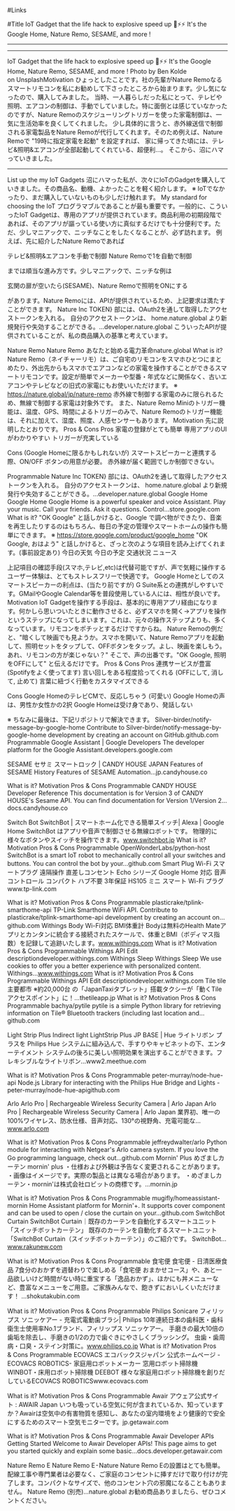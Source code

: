 #Links

#Title
IoT Gadget that the life hack to explosive speed up 🚀⚡️️️️️⚡️️️
It's the Google Home, Nature Remo, SESAME, and more !

---

---

IoT Gadget that the life hack to explosive speed up 🚀⚡️️️️️⚡️️️
It's the Google Home, Nature Remo, SESAME, and more !
Photo by Ben Kolde on UnsplashMotivation
ひょっとしたことです。社の先輩がNature Remoなるスマートリモコンを私にお勧めして下さったところから始まります。少し気になったので、購入してみました。
当時、一人暮らしだった私にとって、テレビや照明、エアコンの制御は、手動でしていました。特に面倒とは感じていなかったのですが、Nature Remoのスケジューリングトリガーを使った家電制御は、一気に生活効率を良くしてくれました。
少し具体的に言うと、赤外線送信で制御される家電製品をNature Remoが代行してくれます。そのため例えば、Nature Remoで "19時に指定家電を起動" を設定すれば、
家に帰ってきた頃には、テレビ&照明&エアコンが全部起動してくれている、超便利…。
そこから、沼にハマっていきました。


---

List up the my IoT Gadgets
沼にハマった私が、次々にIoTのGadgetを購入していきました。その商品名、動機、よかったことを軽く紹介します。
※ IoTでなかったり、まだ購入していないものも少しだけ触れます。
My standard for choosing the IoT
プログラマブルであることが最も重要です。一般的に、こういったIoT Gadgetは、専用のアプリが提供されています。商品利用の初期段階であれば、そのアプリが謳っている使い方に真似するだけでも十分便利です。ただ、少しマニアックで、ニッチなことをしたくなることが、必ず訪れます。
例えば、先に紹介したNature Remoであれば


テレビ&照明&エアコンを手動で制御
Nature Remoで1を自動で制御



までは順当な進み方です。少しマニアックで、ニッチな例は


玄関の扉が空いたら(SESAME)、Nature Remoで照明をONにする



があります。Nature Remoには、APIが提供されているため、上記要求は満たすことができます。
Nature Inc
TOKEN} 部には、OAuth2を通して取得したアクセストークンを入れる。 自分のアクセストークンは、 home.nature.global より新規発行や失効することができる。…developer.nature.global
こういったAPIが提供されていることが、私の商品購入の基準と考えています。


Nature Remo
Nature Remo
あなたと始める電力革命nature.global
What is it?
Nature Remo（ネイチャーリモ）は、ご自宅のリモコンをスマホひとつにまとめたり、外出先からもスマホでエアコンなどの家電を操作することができるスマートリモコンです。設定が簡単でメーカーや型番・年式などに関係なく、古いエアコンやテレビなどの旧式の家電にもお使いいただけます。 ※ https://nature.global/jp/nature-remo
赤外線で制御する家電のみに限られるため、無線で制御する家電は対象外です。
また、Nature Remo Miniのトリガー機能は、温度、GPS、時間によるトリガーのみで、Nature Remoのトリガー機能は、それに加えて、湿度、照度、人感センサーもあります。
Motivation
先に説明したとおりです。
Pros & Cons
Pros
家電の登録がとても簡単
専用アプリのUIがわかりやすい
トリガーが充実している

Cons
(Google Homeに限るかもしれないが) スマートスピーカーと連携する際、ON/OFF ボタンの用意が必要。
赤外線が届く範囲でしか制御できない。

Programmable
Nature Inc
TOKEN} 部には、OAuth2を通して取得したアクセストークンを入れる。 自分のアクセストークンは、 home.nature.global より新規発行や失効することができる。…developer.nature.global
Google Home
Google Home
Google Home is a powerful speaker and voice Assistant. Play your music. Call your friends. Ask it questions. Control…store.google.com
What is it?
"OK Google" と話しかけると、Google で調べ物ができたり、音楽を再生したりするのはもちろん、毎日の予定の管理やスマートホームの操作も簡単にできます。 ※ https://store.google.com/product/google_home
"OK Google, おはよう" と話しかけると、ざっと次のような項目を読み上げてくれます。(事前設定あり)
今日の天気
今日の予定
交通状況
ニュース

上記項目の確認手段(スマホ,テレビ,etc)は代替可能ですが、声で気軽に操作するユーザー体験は、とてもストレスフリーで快適です。
Google Homeとしてのスマートスピーカーの利点は、(当たり前ですが) G Suite系との連携がしやすいです。GMailやGoogle Calendar等を普段使用している人には、相性が良いです。
Motivation
IoT Gadgetを操作する手段は、基本的に専用アプリ経由になります。何かしら思いついたときに動作させると、必ずスマホを開く→アプリを操作というステップになってしまいます。これは、元々の操作ステップよりも、多くなっています。リモコンをポチッとするだけですからね。
Nature Remoの例だと、"暗くして映画でも見ようか。スマホを開いて、Nature Remoアプリを起動して、照明セットをタップして、OFFボタンをタップ。よし、映画を楽しもう。 あれ、リモコンの方が楽じゃない？"
そこで、声の出番です。"OK Google, 照明をOFFにして" と伝えるだけです。
Pros & Cons
Pros
連携サービスが豊富 (Spotifyをよく使ってます)
言い回しをある程度拾ってくれる (OFFにして, 消して, 止めて)
言葉に紐づく行動をカスタマイズできる

Cons
Google HomeのテレビCMで、反応しちゃう (可愛い)
Google Homeの声は、男性か女性かの2択
Google Homeは受け身であり、発話しない



※ ちなみに最後は、下記リポジトリで解決できます。
Silver-birder/notify-message-by-google-home
Contribute to Silver-birder/notify-message-by-google-home development by creating an account on GitHub.github.com
Programmable
Google Assistant | Google Developers
The developer platform for the Google Assistant.developers.google.com


SESAME
セサミ スマートロック | CANDY HOUSE JAPAN
Features of SESAME History Features of SESAME Automation…jp.candyhouse.co


What is it?
Motivation
Pros & Cons
Programmable
CANDY HOUSE Developer Reference
This documentation is for Version 3 of CANDY HOUSE's Sesame API. You can find documentation for Version 1/Version 2…docs.candyhouse.co


Switch Bot
SwitchBot | スマートホーム化できる簡単スイッチ| Alexa | Google Home
SwitchBot はアプリや音声で制御させる無線ロボットです。 物理的に様々なボタンやスイッチを操作できます。www.switchbot.jp
What is it?
Motivation
Pros & Cons
Programmable
OpenWonderLabs/python-host
SwitchBot is a smart IoT robot to mechanically control all your switches and buttons. You can control the bot by your…github.com
Smart Plug
Wi-Fi スマートプラグ 遠隔操作 直差しコンセント Echo シリーズ Google Home 対応 音声コントロール コンパクト ハブ不要 3年保証 HS105
ミニ スマート Wi-Fi プラグwww.tp-link.com


What is it?
Motivation
Pros & Cons
Programmable
plasticrake/tplink-smarthome-api
TP-Link Smarthome WiFi API. Contribute to plasticrake/tplink-smarthome-api development by creating an account on…github.com
Withings Body
Wi-Fi対応 BMI体重計
Bodyは無料のHealth Mateアプリとカンタンに統合する接続されたスケールで、体重とBMI（ボディマス指数）を記録して追跡いたします。www.withings.com
What is it?
Motivation
Pros & Cons
Programmable
Withings API
Edit descriptiondeveloper.withings.com
Withings Sleep
Withings Sleep
We use cookies to offer you a better experience with personalized content. Withings…www.withings.com
What is it?
Motivation
Pros & Cons
Programmable
Withings API
Edit descriptiondeveloper.withings.com
Tile
tile
主要都市 ※約20,000台 の「JapanTaxiタブレット」搭載タクシーが「動くTileアクセスポイント」に！…thetileapp.jp
What is it?
Motivation
Pros & Cons
Programmable
bachya/pytile
pytile is a simple Python library for retrieving information on Tile® Bluetooth trackers (including last location and…github.com


Light Strip Plus
Indirect light LightStrip Plus JP BASE | Hue
ライトリボン プラスを Philips Hue システムに組み込んで、手すりやキャビネットの下、エンターテイメント システムの後ろに美しい照明効果を演出することができます。フレキシブルなライトリボン…www2.meethue.com


What is it?
Motivation
Pros & Cons
Programmable
peter-murray/node-hue-api
Node.js Library for interacting with the Philips Hue Bridge and Lights - peter-murray/node-hue-apigithub.com


Arlo
Arlo Pro | Rechargeable Wireless Security Camera | Arlo Japan
Arlo Pro | Rechargeable Wireless Security Camera | Arlo Japan 業界初、唯一の100%ワイヤレス、防水仕様、音声対応、130°の視野角、充電可能な…www.arlo.com


What is it?
Motivation
Pros & Cons
Programmable
jeffreydwalter/arlo
Python module for interacting with Netgear's Arlo camera system. If you love the Go programming language, check out…github.com
Mornin' Plus
めざましカーテン mornin' plus
・仕様および外観は予告なく変更されることがあります。 ・画像はイメージです。実際の製品とは異なる場合があります。 ・めざましカーテン・mornin'は株式会社ロビットの商標です。…mornin.jp


What is it?
Motivation
Pros & Cons
Programmable
mugifly/homeassistant-mornin
Home Assistant platform for Mornin'+. It supports cover component and can be used to open / close the curtain on your…github.com
SwitchBot Curtain
SwitchBot Curtain｜既存のカーテンを自動化するスマートユニット「スイッチボットカーテン」
既存のカーテンを自動化するスマートユニット「SwitchBot Curtain（スイッチボットカーテン）」のご紹介です。 SwitchBot…www.rakunew.com


What is it?
Motivation
Pros & Cons
Programmable
食宅便
食宅便 - 日清医療食品
7食分のおかずを週替わりで楽しめる「食宅便 おまかせコース」や、あと一品欲しいけど時間がない時に重宝する「逸品おかず」、ほかにも丼メニューなど、豊富なメニューをご用意。ご家族みんなで、飽きずにおいしくいただけます！ ...shokutakubin.com


What is it?
Motivation
Pros & Cons
Programmable
Philips Sonicare
フィリップス ソニッケアー - 充電式電動歯ブラシ| Philips
10年連続日本の歯科医・歯科衛生士使用率No.1ブランド、フィリップス ソニッケアー。 手磨きの最大10倍の歯垢を除去し、手磨きの1/2の力で歯ぐきにやさしくブラッシング。 虫歯・歯周病・口臭・ステイン対策に。www.philips.co.jp
What is it?
Motivation
Pros & Cons
Programmable
ECOVACS
エコバックスジャパン 公式ホームページ -ECOVACS ROBOTICS- 家庭用ロボットメーカー
窓用ロボット掃除機 WINBOT・床用ロボット掃除機 DEEBOT 様々な家庭用ロボット掃除機を創りだしているECOVACS ROBOTICSwww.ecovacs.com


What is it?
Motivation
Pros & Cons
Programmable
Awair
アウェア公式サイト : AWAIR Japan
いつも吸っている空気に何が含まれているか、知っていますか？Awairは空気中の有害物質を感知し、あなたの室内環境をより健康的で安全にするためのスマート空気モニターです。jp.getawair.com


What is it?
Motivation
Pros & Cons
Programmable
Awair Developer APIs
Getting Started Welcome to Awair Developer APIs! This page aims to get you started quickly and explain some basic…docs.developer.getawair.com


Nature Remo E
Nature Remo E - Nature
Nature Remo Eの設置はとても簡単。配線工事や専門業者は必要なく、ご家庭のコンセントに挿すだけで取り付けが完了します。コンパクトなサイズで、他のコンセント穴の邪魔になることもありません。 Nature Remo (別売)…nature.global
お勧め商品ありましたら、ぜひコメントください。